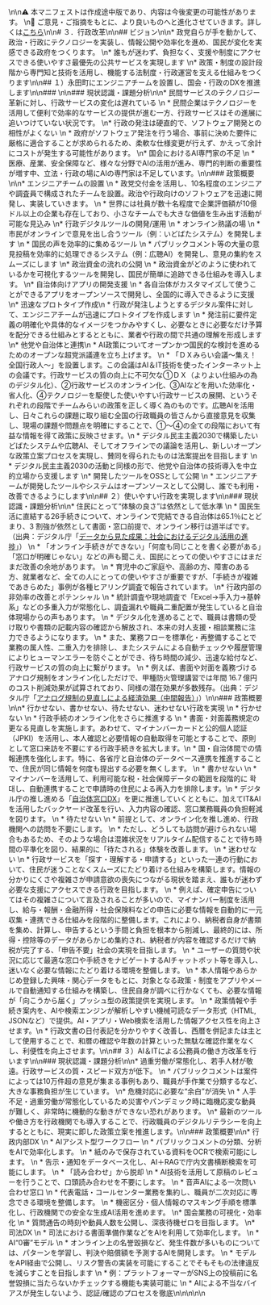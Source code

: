 \n\n⚠️ 本マニフェストは作成途中版であり、内容は今後変更の可能性があります。  \n💬 ご意見・ご指摘をもとに、より良いものへと進化させていきます。詳しくは[こちら](README.md#このマニフェスト自身もみんなの知恵を集めて改善していきます)\n\n# ３．行政改革\n\n## ビジョン\n\n* 政党自らが手を動かして、政治・行政にテクノロジーを実装し、情報公開や効率化を進め、国民が変化を実感できる政府をつくります。  \n* 誰もが迷わず、負担なく、支援や制度にアクセスできる使いやすさ最優先の公共サービスを実現します  \n* 政策・制度の設計段階から専門知と技術を活用し、機能する法制度・行政運営を支える仕組みをつくります\n\n## １）永田町にエンジニアチームを設置し、国会・行政のDXを推進します\n\n### \n\n### 現状認識・課題分析\n\n* 民間サービスのテクノロジー革新に対し、行政サービスの変化は遅れている  \n  * 民間企業はテクノロジーを活用して便利で効率的なサービスの提供が進む一方、行政サービスはその進展に追いつけていない状況です。  \n* 行政の発注は硬直的で、ソフトウェア開発との相性がよくない  \n  * 政府がソフトウェア発注を行う場合、事前に決めた要件に厳格に適合することが求められるため、柔軟な仕様変更が行えず、かえって余計にコストが発生する可能性があります。  \n* 国会におけるAI専門家の不足  \n  * 医療、産業、安全保障など、様々な分野でAIの活用が進み、専門的判断の重要性が増す中、立法・行政の場にAIの専門家は不足しています。\n\n### 政策概要\n\n* エンジニアチームの設置  \n  * 政党交付金を活用し、10名程度のエンジニアや調査員で構成されたチームを設置。政治や行政向けのソフトウェアを迅速に開発し、実装していきます。  \n  * 世界には社員が数十名程度で企業評価額が10億ドル以上の企業も存在しており、小さなチームでも大きな価値を生み出す活動が可能な見込み  \n* 行政デジタルツールの開発/運用  \n  * オンライン熟議の場  \n    * 市民がオンラインで意見を出し合うツール（例：いどばたシステム）を開発します  \n  * 国民の声を効率的に集めるツール  \n    * パブリックコメント等の大量の意見投稿を効率的に処理できるシステム（例：広聴AI）を開発し、意見の集約をスムーズにします  \n* 政治資金の流れの公開  \n  * 政治資金がどのように使われているかを可視化するツールを開発し、国民が簡単に追跡できる仕組みを導入します。  \n* 自治体向けアプリの開発支援  \n  * 各自治体がカスタマイズして使うことができるアプリをオープンソースで開発し、全国的に導入できるように支援  \n* 迅速なプロトタイプ作成\n  * 行政が発注しようとするデジタル案件に対して、エンジニアチームが迅速にプロトタイプを作成します  \n  * 発注前に要件定義の明確化や具体的なイメージをつかみやすくし、必要なときに必要なだけ予算を配分できる仕組みとするとともに、業者や行政の間で共通の理解を形成します  \n* 他党や自治体と連携\n  * AI政策についてオープンかつ国民的な検討を進めるためのオープンな超党派議連を立ち上げます。  \n  * 「ＤＸみらい会議～集え！全国行政人～」を設置します。この会議はAI＆IT技術を使ったインターネット上の会議です。行政サービスの質の向上に不可欠な①ＤＸ（よりよい仕組みの為のデジタル化）、②行政サービスのオンライン化、③AIなどを用いた効率化・省人化、④テクノロジーを駆使した使いやすい行政サービスの展開、というそれぞれの段階でチームみらいの政策を正しく導く為のものです。広聴AIを活用し、日々これらの課題に取り組む全国の行政職員の皆さんから直接意見を収集し、現場の課題や問題点を明確にすることで、①～④の全ての段階において有益な情報を得て政策に反映させます。\n  * デジタル民主主義2030で構築したいどばたシステムや広聴AI、そしてオフラインでの議論を活用し、新しいオープンな政策立案プロセスを実現し、賛同を得られたものは法案提出を目指します  \n  * デジタル民主主義2030の活動と同様の形で、他党や自治体の技術導入を中立的立場から支援します  \n* 開発したツールをOSSとして公開  \n  * エンジニアチームが開発したツールやシステムはオープンソースとして公開し、誰でも利用・改善できるようにします\n\n## ２）使いやすい行政を実現します\n\n### 現状認識・課題分析\n\n* 住民にとって“体験の良さ”は依然として低水準  \n  * 国民生活に直結する26手続きについて、オンラインで完結できる自治体は65.1％にとどまり、3 割強が依然として書面・窓口前提で、オンライン移行は道半ばです。（出典：デジタル庁「[データから見た成果：社会におけるデジタル活用の進捗](https://www.digital.go.jp/policies/report-202309-202408/progress?utm_source=chatgpt.com)」）  \n  * 「オンライン手続きができない」「何度も同じことを書く必要がある」「窓口が明確じゃない」などの声も聞こえ、国民にとっての使いやすさにはまだまだ改善の余地があります。  \n  * 育児中のご家庭や、高齢の方、障害のある方、就業者など、全ての人にとっての使いやすさが重要ですが、「手続きが複雑であきらめた」事例が各種ヒアリング調査で報告されています。  \n* 行政内部の非効率の改善とポテンシャル  \n  * 統計調査や現地調査で「Excel→手入力→基幹系」などの多重入力が常態化し、調査漏れや職員二重配置が発生していると自治体現場からの声もあります。  \n  * デジタル化を進めることで、職員は書類の受け取りや書類の記載内容の確認から解放され、本来の対人支援・相談業務に注力できるようになります。  \n  * また、業務フローを標準化・再整備することで業務の属人性、二重入力を排除し、またシステムによる自動チェックや履歴管理によりヒューマンエラーを防ぐことができ、待ち時間の減少、迅速な給付など、行政サービスの質の向上に繋がります。  \n  * 例えば、書面や対面を義務づけるアナログ規制をオンライン化しただけで、甲種防火管理講習では年間 16.7 億円のコスト削減効果が試算されており、同様の潜在効果が多数残存。（出典：デジタル庁「[アナログ規制の見直しによる経済効果（中間報告）](https://www.digital.go.jp/assets/contents/node/basic_page/field_ref_resources/8993b6ae-e3d2-4d34-afe1-5c722d8e516f/fc4e86f1/20231226_policies_manual-analog-regulation-review_outline_05.pdf?utm_source=chatgpt.com)」）\n\n### 政策概要\n\n* 行かせない、書かせない、待たせない、迷わせない行政を実現  \n  * 行かせない  \n    * 行政手続のオンライン化をさらに推進する  \n      * 書面・対面義務規定の更なる見直しを実施します。あわせて、マイナンバーカードと公的個人認証（JPKI）を活用し、本人確認と必要情報の自動取得を可能とすることで、原則として窓口来訪を不要にする行政手続きを拡大します。\n      * 国・自治体間での情報連携を強化します。特に、各省庁と自治体のデータベース連携を推進することで、住民が同じ情報を何度も提出する必要を無くします。  \n  * 書かせない  \n    * マイナンバーを活用して、利用可能な税・社会保障データの範囲を段階的に 확대し、自動連携することで申請時の住民による再入力を排除します。\n    * デジタル庁の推し進める「[自治体窓口DX](https://www.digital.go.jp/policies/cs-dx#local-governments)」を更に推進していくとともに、加えてIT\&AIを活用したバックヤード改革を行い、入力内容の確認、窓口業務職員の負担軽減を図ります。  \n  * 待たせない  \n    * 前提として、オンライン化を推し進め、行政機関への訪問を不要にします。  \n    * ただし、どうしても訪問が避けられない場合もあるため、そのような場合は混雑状況をリアルタイム配信することで待ち時間の平準化を図り、結果的に「待たされる」体験を改善します。  \n  * 迷わせない  \n    * 行政サービスを「探す・理解する・申請する」といった一連の行動において、住民が迷うことなくスムーズにたどり着ける仕組みを構築します。情報の分かりにくさや複雑さが申請意欲の喪失につながる現状を踏まえ、誰もが迷わず必要な支援にアクセスできる行政を目指します。  \n    * 例えば、確定申告についてはその複雑さについて言及されることが多いので、マイナンバー制度を活用し、給与・報酬・金融所得・社会保険料などの申告に必要な情報を自動的に一元収集・連携できる仕組みを段階的に整備します。これにより、納税者自身が書類を集め、計算し、申告するという手間と負担を根本から削減し、最終的には、所得・控除等のデータがあらかじめ集約され、納税者が内容を確認するだけで納税が完了する、「申告不要」社会の実現を目指します。  \n    * ユーザーの質問や状況に応じて最適な窓口や手続きをナビゲートするAIチャットボット等を導入し、迷いなく必要な情報にたどり着ける環境を整備します。  \n    * 本人情報やあらかじめ登録した興味・関心データをもとに、対象となる政策・制度をアプリやメールで自動通知する仕組みを構築し、住民自身が調べに行かなくても、必要な情報が「向こうから届く」プッシュ型の政策提供を実現します。  \n    * 政策情報や手続き案内を、AIや検索エンジンが解析しやすい機械可読なデータ形式（HTML, JSONなど）で提供。AI・アプリ・Web検索を活用した情報アクセス性を向上させます。\n    * 行政文書の日付表記を分かりやすく改善し、西暦を併記または主として使用することで、和暦の確認や年数の計算といった無駄な確認作業をなくし、利便性を向上させます。\n\n## ３）AI＆ITによる公務員の働き方改革を行います\n\n### 現状認識・課題分析\n\n* 過重労働が常態化し、若手人材が敬遠。行政サービスの質・スピード双方が低下。  \n  * パブリックコメントは案件によっては10万件超の意見が集まる事例もあり、職員が手作業で分類するなど、大きな事務負担が生じています。  \n* 危機対応に必要な“余白”が消失  \n  * 人手不足・過重労働が常態化しているため災害やパンデミック時に臨機応変な動員が難しく、非常時に機動的な動きができない恐れがあります。  \n* 最新のツールや働き方を行政機関でも導入することで、行政職員のデジタルリテラシーを向上するとともに、現実に即した政策立案を推進します。\n\n### 政策概要\n\n* 行政内部DX  \n  * AIアシスト型ワークフロー  \n    * パブリックコメントの分類、分析をAIで効率化します。  \n    * 紙のみで保存されている資料をOCRで検索可能にします。  \n    * 告示・通知をデータベース化し、AI＋RAGで庁内文書横断検索を可能にします。  \n  * 「読み合わせ」から脱却  \n    * AI技術を活用して原稿のレビューを行うことで、口頭読み合わせを不要にします。  \n  * 音声AIによる一次問い合わせ窓口  \n    * 代表電話・コールセンター業務を集約し、職員が二次対応に専念できる環境を整備します。  \n  * 機密区分・個人情報のマスキング手順を標準化し、行政機関での安全な生成AI活用を進めます。  \n* 国会業務の可視化・効率化  \n  * 質問通告の時刻や動員人数を公開し、深夜待機ゼロを目指します。  \n* 司法DX  \n  * 司法における書面準備作業などをAIを利用して効率化します。  \n  * AI“0審”モデル  \n    * オンライン上の名誉毀損など、発生件数が多いものについては、パターンを学習し、判決や賠償額を予測するAIを開発します。  \n    * モデルをAPI経由で公開し、リスク警告の実装を可能にすることでそもそもの法律違反を減らすことを目指します  \n      * 例：プラットフォーマーがSNS上の投稿前に名誉毀損に当たらないかチェックする機能も実装可能に  \n    * AIによる不当なバイアスが発生しないよう、認証/確認のプロセスを徹底\n\n\n\n\n